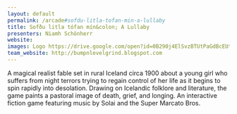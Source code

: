 ```yaml
---
layout: default
permalink: /arcade#sofdu-litla-tofan-min-a-lullaby
title: Sofðu litla tófan mín&colon; A Lullaby
presenters: Niamh Schönherr
website: 
images: Logo https://drive.google.com/open?id=0B290j4ElSvzBTUtPaGdBcEUtMjQ Gameplay/Poem https://drive.google.com/file/d/0B290j4ElSvzBMFJZdjJOUkRwOUE/view?usp=sharing
team_website: http://bumpnlevelgrind.blogspot.com
---
```

A magical realist fable set in rural Iceland circa 1900 about a young girl who suffers from night terrors trying to regain control of her life as it begins to spin rapidly into desolation. Drawing on Icelandic folklore and literature, the game paints a pastoral image of death, grief, and longing. An interactive fiction game featuring music by Solai and the Super Marcato Bros.
